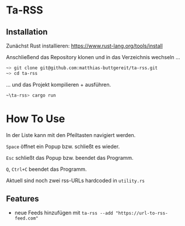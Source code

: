 # Ta-RSS

## Installation
Zunächst Rust installieren: https://www.rust-lang.org/tools/install

Anschließend das Repository klonen und in das Verzeichnis wechseln ...
```bash
~> git clone git@github.com:matthias-buttgereit/ta-rss.git
~> cd ta-rss
```

... und das Projekt kompilieren + ausführen.
```bash
~\ta-rss> cargo run
```

# How To Use
In der Liste kann mit den Pfeiltasten navigiert werden.

`Space` öffnet ein Popup bzw. schließt es wieder.

`Esc` schließt das Popup bzw. beendet das Programm.

`Q`, `Ctrl+C` beendet das Programm.

Aktuell sind noch zwei rss-URLs hardcoded in `utility.rs`

## Features
+ neue Feeds hinzufügen mit `ta-rss --add "https://url-to-rss-feed.com"`
